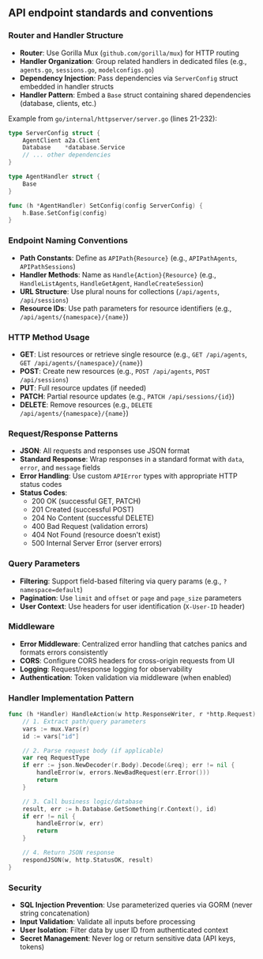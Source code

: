 ## API endpoint standards and conventions

### Router and Handler Structure

- **Router**: Use Gorilla Mux (`github.com/gorilla/mux`) for HTTP routing
- **Handler Organization**: Group related handlers in dedicated files (e.g., `agents.go`, `sessions.go`, `modelconfigs.go`)
- **Dependency Injection**: Pass dependencies via `ServerConfig` struct embedded in handler structs
- **Handler Pattern**: Embed a `Base` struct containing shared dependencies (database, clients, etc.)

Example from `go/internal/httpserver/server.go` (lines 21-232):
```go
type ServerConfig struct {
    AgentClient a2a.Client
    Database    *database.Service
    // ... other dependencies
}

type AgentHandler struct {
    Base
}

func (h *AgentHandler) SetConfig(config ServerConfig) {
    h.Base.SetConfig(config)
}
```

### Endpoint Naming Conventions

- **Path Constants**: Define as `APIPath{Resource}` (e.g., `APIPathAgents`, `APIPathSessions`)
- **Handler Methods**: Name as `Handle{Action}{Resource}` (e.g., `HandleListAgents`, `HandleGetAgent`, `HandleCreateSession`)
- **URL Structure**: Use plural nouns for collections (`/api/agents`, `/api/sessions`)
- **Resource IDs**: Use path parameters for resource identifiers (e.g., `/api/agents/{namespace}/{name}`)

### HTTP Method Usage

- **GET**: List resources or retrieve single resource (e.g., `GET /api/agents`, `GET /api/agents/{namespace}/{name}`)
- **POST**: Create new resources (e.g., `POST /api/agents`, `POST /api/sessions`)
- **PUT**: Full resource updates (if needed)
- **PATCH**: Partial resource updates (e.g., `PATCH /api/sessions/{id}`)
- **DELETE**: Remove resources (e.g., `DELETE /api/agents/{namespace}/{name}`)

### Request/Response Patterns

- **JSON**: All requests and responses use JSON format
- **Standard Response**: Wrap responses in a standard format with `data`, `error`, and `message` fields
- **Error Handling**: Use custom `APIError` types with appropriate HTTP status codes
- **Status Codes**:
  - 200 OK (successful GET, PATCH)
  - 201 Created (successful POST)
  - 204 No Content (successful DELETE)
  - 400 Bad Request (validation errors)
  - 404 Not Found (resource doesn't exist)
  - 500 Internal Server Error (server errors)

### Query Parameters

- **Filtering**: Support field-based filtering via query params (e.g., `?namespace=default`)
- **Pagination**: Use `limit` and `offset` or `page` and `page_size` parameters
- **User Context**: Use headers for user identification (`X-User-ID` header)

### Middleware

- **Error Middleware**: Centralized error handling that catches panics and formats errors consistently
- **CORS**: Configure CORS headers for cross-origin requests from UI
- **Logging**: Request/response logging for observability
- **Authentication**: Token validation via middleware (when enabled)

### Handler Implementation Pattern

```go
func (h *Handler) HandleAction(w http.ResponseWriter, r *http.Request) {
    // 1. Extract path/query parameters
    vars := mux.Vars(r)
    id := vars["id"]

    // 2. Parse request body (if applicable)
    var req RequestType
    if err := json.NewDecoder(r.Body).Decode(&req); err != nil {
        handleError(w, errors.NewBadRequest(err.Error()))
        return
    }

    // 3. Call business logic/database
    result, err := h.Database.GetSomething(r.Context(), id)
    if err != nil {
        handleError(w, err)
        return
    }

    // 4. Return JSON response
    respondJSON(w, http.StatusOK, result)
}
```

### Security

- **SQL Injection Prevention**: Use parameterized queries via GORM (never string concatenation)
- **Input Validation**: Validate all inputs before processing
- **User Isolation**: Filter data by user ID from authenticated context
- **Secret Management**: Never log or return sensitive data (API keys, tokens)
